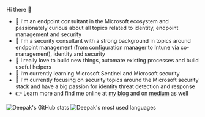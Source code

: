 Hi there 👋

- 🥷 I'm an endpoint consultant in the Microsoft ecosystem and passionately curious about all topics related to identity, endpoint management and security
- 🥷 I'm a security consultant with a strong background in topics around endpoint management (from configuration manager to Intune via co-management), identity and security
- 🔭 I really love to build new things, automate existing processes and build useful helpers
- 🌱 I’m currently learning Microsoft Sentinel and Microsoft security
- 🌱 I'm currently focusing on security topics around the Microsoft security stack and have a big passion for identity threat detection and response
- 👉‍ Learn more and find me online at [my blog](https://abc.ch) and on [medium](https://abc.medium.com/) as well

![Deepak's GitHub stats](https://github-readme-stats.vercel.app/api?username=deepakray184&count_private=true&show_icons=true)
![Deepak's most used languages](https://github-readme-stats.vercel.app/api/top-langs/?username=deepakray184&hide=javascript,html,CSS,Kql,Python,Powershell&layout=compact&langs_count=10)

